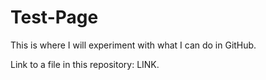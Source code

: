# Test-Page

This is where I will experiment with what I can do in GitHub.

Link to a file in this repository:  LINK.
